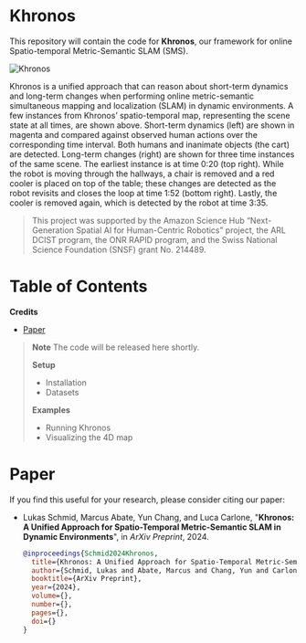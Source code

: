 # Khronos
This repository will contain the code for **Khronos**, our framework for online Spatio-temporal Metric-Semantic SLAM (SMS).

![Khronos](https://github.mit.edu/storage/user/26675/files/2c13cac1-32d1-40fc-a41b-b63f7ed2c050)

Khronos is a unified approach that can reason about short-term dynamics and long-term changes when performing online metric-semantic simultaneous mapping and localization (SLAM) in dynamic environments. A few instances from Khronos’ spatio-temporal map, representing the scene state at all times, are shown above. Short-term dynamics (left) are shown in magenta and compared against observed human actions over the corresponding time interval. Both humans and inanimate objects (the cart) are detected. Long-term changes (right) are shown for three time instances of the same scene. The earliest instance is at time 0:20 (top right). While the robot is moving through the hallways, a chair is removed and a red cooler is placed on top of the table; these changes are detected as the robot revisits and closes the loop at time 1:52 (bottom right). Lastly, the cooler is removed again, which is detected by the robot at time 3:35.

> This project was supported by the Amazon Science Hub “Next-Generation Spatial AI for Human-Centric Robotics” project, the ARL DCIST program, the ONR RAPID program, and the Swiss National Science Foundation (SNSF) grant No. 214489.

# Table of Contents
**Credits**
* [Paper](#Paper)
   

> **__Note__** The code will be released here shortly.
>
> **Setup**
> * Installation
> * Datasets
>
> **Examples**
> - Running Khronos
> - Visualizing the 4D map

# Paper
If you find this useful for your research, please consider citing our paper:

* Lukas Schmid, Marcus Abate, Yun Chang, and Luca Carlone, "**Khronos: A Unified Approach for Spatio-Temporal Metric-Semantic SLAM in Dynamic Environments**", in *ArXiv Preprint*, 2024.
  ```bibtex
  @inproceedings{Schmid2024Khronos,
    title={Khronos: A Unified Approach for Spatio-Temporal Metric-Semantic SLAM in Dynamic Environments},
    author={Schmid, Lukas and Abate, Marcus and Chang, Yun and Carlone, Luca},
    booktitle={ArXiv Preprint},
    year={2024},
    volume={},
    number={},
    pages={},
    doi={}
  }
  ```
